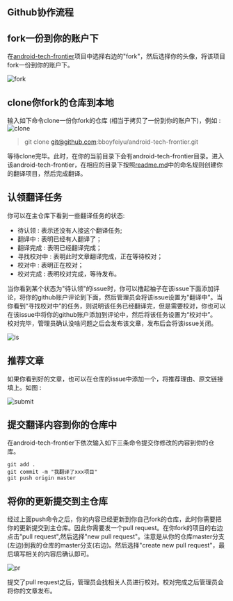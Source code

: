 Github协作流程
---


## fork一份到你的账户下
在[android-tech-frontier](https://github.com/bboyfeiyu/android-tech-frontier)项目中选择右边的"fork"，然后选择你的头像，将该项目fork一份到你的账户下。

![fork](http://img.blog.csdn.net/20150323230517092)

## clone你fork的仓库到本地
输入如下命令clone一份你fork的仓库 (相当于拷贝了一份到你的账户下)，例如 : 
![clone](http://img.blog.csdn.net/20150323230449588)

> git clone git@github.com:bboyfeiyu/android-tech-frontier.git

等待clone完毕。此时，在你的当前目录下会有android-tech-frontier目录。进入该android-tech-frontier，在相应的目录下按照[readme.md](readme.md)中的命名规则创建你的翻译项目，然后完成翻译。    



## 认领翻译任务
你可以在主仓库下看到一些翻译任务的状态: 

* 待认领 : 表示还没有人接这个翻译任务;
* 翻译中 : 表明已经有人翻译了；
* 翻译完成 : 表明已经翻译完成；
* 寻找校对中 : 表明此时文章翻译完成，正在等待校对；
* 校对中 : 表明正在校对；
* 校对完成 : 表明校对完成，等待发布。
 
当你看到某个状态为"待认领"的issue时，你可以撸起袖子在该issue下面添加评论，将你的github账户评论到下面，然后管理员会将该issue设置为"翻译中"。当你看到“寻找校对中”的任务，则说明该任务已经翻译完，但是需要校对，你也可以在该issue中将你的github账户添加到评论中，然后将该任务设置为“校对中”。    
校对完毕，管理员确认没啥问题之后会发布该文章，发布后会将该issue关闭。   

![is](http://img.blog.csdn.net/20150323231540412)


## 推荐文章
如果你看到好的文章，也可以在仓库的issue中添加一个，将推荐理由、原文链接填上。如图 : 

![submit](http://img.blog.csdn.net/20150323231923706)     

## 提交翻译内容到你的仓库中
在android-tech-frontier下依次输入如下三条命令提交你修改的内容到你的仓库。  

```
git add .
git commit -m "我翻译了xxx项目"
git push origin master
```

## 将你的更新提交到主仓库
经过上面push命令之后，你的内容已经更新到你自己fork的仓库，此时你需要把你的更新提交到主仓库。因此你需要发一个pull request。在你fork的项目的右边点击"pull request",然后选择"new pull request"。注意是从你的仓库master分支(左边)到我的仓库的master分支(右边)。然后选择"create new pull request"，最后填写相关的内容后确认即可。

![pr](http://img.blog.csdn.net/20150323230526312)
 
提交了pull request之后，管理员会找相关人员进行校对。校对完成之后管理员会将你的文章发布。       

